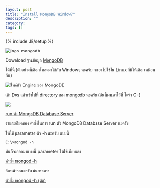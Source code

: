 ```yaml
---
layout: post
title: "Install MongoDB Window7"
description: ""
category: 
tags: []
---
```

{% include JB/setup %}

[](http://www.mongodb.org)

![logo-mongodb](https://raw.github.com/ilmsg/ilmsg.github.com/master/_upload/logo-mongodb.png)

Download ฐานข้อมูล [MongoDB](http://www.mongodb.org)

ได้ที่นี้ (ตัวอย่างนี้เลือกโหลดมาใช้กับ Windows นะครับ จะเอาไปใช้ใน Linux ก็มีให้เลือกเหมือนกัน)

![ไพล์ตัว Engine ของ MongoDB](https://raw.github.com/ilmsg/ilmsg.github.com/master/_upload/19-3-2554-19-43-34.png)

เข้า Dos แล้วเข้าไปที่ directory ของ mongodb นะครับ (อันนี้ผมเอาไว้ที่ ไดร์ว C: )

![](https://raw.github.com/ilmsg/ilmsg.github.com/master/_upload/19-3-2554-20-40-06.png)

[run ตัว MongoDB Database Server](https://raw.github.com/ilmsg/ilmsg.github.com/master/_upload/19-3-2554-21-06-48.png)

รายละเอียดของ คำสั่งในการ run ตัว MongoDB Database Server นะครับ

ให้ใช้ parameter ตัว -h นะครับ แบบนี้

	C:\>mongod -h

มันก็จะออกมาแบบนี้ parameter ให้ใช้เพียบเลย

[คำสั่ง mongod -h](https://raw.github.com/ilmsg/ilmsg.github.com/master/_upload/19-3-2554-20-47-32.png)

อีกหน้าจอนะครับ มันยาวมาก

[คำสั่ง mongod -h (ต่อ)](https://raw.github.com/ilmsg/ilmsg.github.com/master/_upload/19-3-2554-20-48-09.png)

